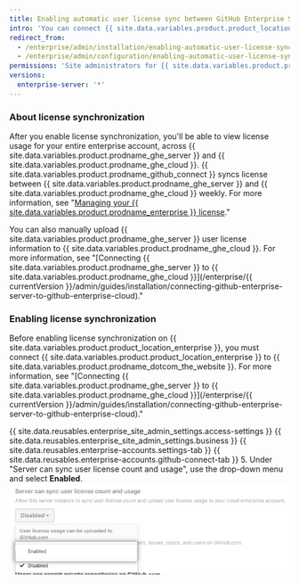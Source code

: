 ```yaml
---
title: Enabling automatic user license sync between GitHub Enterprise Server and GitHub Enterprise Cloud
intro: 'You can connect {{ site.data.variables.product.product_location_enterprise }} to {{ site.data.variables.product.prodname_ghe_cloud }} and allow {{ site.data.variables.product.prodname_ghe_server }} to upload user license information to your enterprise account on {{ site.data.variables.product.prodname_dotcom_the_website }}.'
redirect_from:
  - /enterprise/admin/installation/enabling-automatic-user-license-sync-between-github-enterprise-server-and-github-enterprise-cloud
  - /enterprise/admin/configuration/enabling-automatic-user-license-sync-between-github-enterprise-server-and-github-enterprise-cloud
permissions: 'Site administrators for {{ site.data.variables.product.prodname_ghe_server }} who are also owners of the connected {{ site.data.variables.product.prodname_ghe_cloud }} organization or enterprise account can enable automatic user license synchronization.'
versions:
  enterprise-server: '*'
---
```


### About license synchronization

After you enable license synchronization, you'll be able to view license usage for your entire enterprise account, across {{ site.data.variables.product.prodname_ghe_server }} and {{ site.data.variables.product.prodname_ghe_cloud }}. {{ site.data.variables.product.prodname_github_connect }} syncs license between {{ site.data.variables.product.prodname_ghe_server }} and {{ site.data.variables.product.prodname_ghe_cloud }} weekly. For more information, see "[Managing your {{ site.data.variables.product.prodname_enterprise }} license](/enterprise/{{currentVersion}}/admin/installation/managing-your-github-enterprise-license)."

You can also manually upload {{ site.data.variables.product.prodname_ghe_server }} user license information to {{ site.data.variables.product.prodname_ghe_cloud }}. For more information, see "[Connecting {{ site.data.variables.product.prodname_ghe_server }} to {{ site.data.variables.product.prodname_ghe_cloud }}](/enterprise/{{ currentVersion }}/admin/guides/installation/connecting-github-enterprise-server-to-github-enterprise-cloud)."

### Enabling license synchronization

Before enabling license synchronization on {{ site.data.variables.product.product_location_enterprise }}, you must connect {{ site.data.variables.product.product_location_enterprise }} to {{ site.data.variables.product.prodname_dotcom_the_website }}. For more information, see "[Connecting {{ site.data.variables.product.prodname_ghe_server }} to {{ site.data.variables.product.prodname_ghe_cloud }}](/enterprise/{{ currentVersion }}/admin/guides/installation/connecting-github-enterprise-server-to-github-enterprise-cloud)."

{{ site.data.reusables.enterprise_site_admin_settings.access-settings }}
{{ site.data.reusables.enterprise_site_admin_settings.business }}
{{ site.data.reusables.enterprise-accounts.settings-tab }}
{{ site.data.reusables.enterprise-accounts.github-connect-tab }}
5. Under "Server can sync user license count and usage", use the drop-down menu and select **Enabled**. ![Drop-down menu to enable automatic user license sync](/assets/images/enterprise/site-admin-settings/enable-user-license-drop-down.png)
